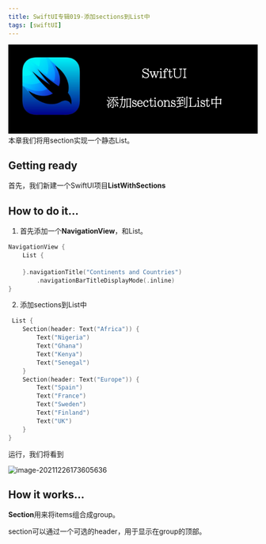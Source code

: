 ```yaml
---
title: SwiftUI专辑019-添加sections到List中
tags: [swiftUI]
---
```

![headerimg](./Header.png)
本章我们将用section实现一个静态List。
<!--truncate-->
## Getting ready

首先，我们新建一个SwiftUI项目**ListWithSections**

## How to do it…

1. 首先添加一个**NavigationView**，和List。
```swift
NavigationView {
    List {

    }.navigationTitle("Continents and Countries")
        .navigationBarTitleDisplayMode(.inline)                
}
```

2. 添加sections到List中
```swift
 List {
    Section(header: Text("Africa")) {
        Text("Nigeria")
        Text("Ghana")
        Text("Kenya")
        Text("Senegal")
    }
    Section(header: Text("Europe")) {
        Text("Spain")
        Text("France")
        Text("Sweden")
        Text("Finland")
        Text("UK")
    }
}
```

运行，我们将看到

![image-20211226173605636](https://tva1.sinaimg.cn/large/008i3skNly1gxrdcyfgwnj30jo0u4t9t.jpg)

## How it works…

**Section**用来将items组合成group。

section可以通过一个可选的header，用于显示在group的顶部。
